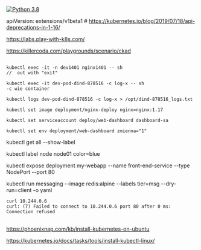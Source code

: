 [![Python 3.8](https://img.shields.io/badge/python-3.8-blue.svg)](https://www.python.org/downloads/release/python-360/)

apiVersion: extensions/v1beta1 # https://kubernetes.io/blog/2019/07/18/api-deprecations-in-1-16/

https://labs.play-with-k8s.com/

https://killercoda.com/playgrounds/scenario/ckad

##
```
kubectl exec -it -n dev1401 nginx1401 -- sh
//  out with "exit"

kubectl exec -it dev-pod-dind-878516 -c log-x -- sh
-c wie container

kubectl logs dev-pod-dind-878516 -c log-x > /opt/dind-878516_logs.txt
```
```
kubectl set image deployment/nginx-deploy nginx=nginx:1.17

kubectl set serviceaccount deploy/web-dashboard dashboard-sa

kubectl set env deployment/web-dashboard zmienna="1"
```

kubectl get all --show-label

kubectl label node node01 color=blue

kubectl expose deployment my-webapp --name front-end-service --type NodePort --port 80

kubectl run messaging --image redis:alpine --labels tier=msg --dry-run=client -o yaml

```
curl 10.244.0.6
curl: (7) Failed to connect to 10.244.0.6 port 80 after 0 ms: Connection refused
```

##
https://phoenixnap.com/kb/install-kubernetes-on-ubuntu

https://kubernetes.io/docs/tasks/tools/install-kubectl-linux/
